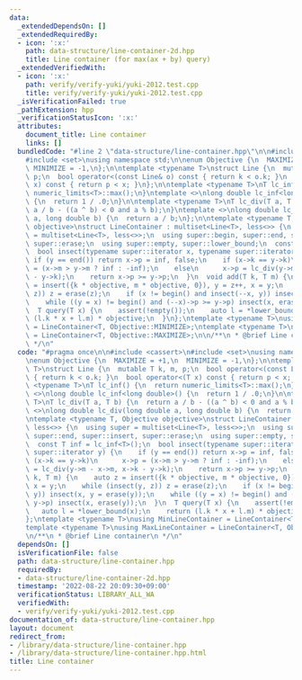 ```yaml
---
data:
  _extendedDependsOn: []
  _extendedRequiredBy:
  - icon: ':x:'
    path: data-structure/line-container-2d.hpp
    title: Line container (for max(ax + by) query)
  _extendedVerifiedWith:
  - icon: ':x:'
    path: verify/verify-yuki/yuki-2012.test.cpp
    title: verify/verify-yuki/yuki-2012.test.cpp
  _isVerificationFailed: true
  _pathExtension: hpp
  _verificationStatusIcon: ':x:'
  attributes:
    document_title: Line container
    links: []
  bundledCode: "#line 2 \"data-structure/line-container.hpp\"\n\n#include <cassert>\n\
    #include <set>\nusing namespace std;\n\nenum Objective {\n  MAXIMIZE = +1,\n \
    \ MINIMIZE = -1,\n};\n\ntemplate <typename T>\nstruct Line {\n  mutable T k, m,\
    \ p;\n  bool operator<(const Line& o) const { return k < o.k; }\n  bool operator<(T\
    \ x) const { return p < x; }\n};\n\ntemplate <typename T>\nT lc_inf() {\n  return\
    \ numeric_limits<T>::max();\n}\ntemplate <>\nlong double lc_inf<long double>()\
    \ {\n  return 1 / .0;\n}\n\ntemplate <typename T>\nT lc_div(T a, T b) {\n  return\
    \ a / b - ((a ^ b) < 0 and a % b);\n}\ntemplate <>\nlong double lc_div(long double\
    \ a, long double b) {\n  return a / b;\n};\n\ntemplate <typename T, Objective\
    \ objective>\nstruct LineContainer : multiset<Line<T>, less<>> {\n  using super\
    \ = multiset<Line<T>, less<>>;\n  using super::begin, super::end, super::insert,\
    \ super::erase;\n  using super::empty, super::lower_bound;\n  const T inf = lc_inf<T>();\n\
    \  bool insect(typename super::iterator x, typename super::iterator y) {\n   \
    \ if (y == end()) return x->p = inf, false;\n    if (x->k == y->k)\n      x->p\
    \ = (x->m > y->m ? inf : -inf);\n    else\n      x->p = lc_div(y->m - x->m, x->k\
    \ - y->k);\n    return x->p >= y->p;\n  }\n  void add(T k, T m) {\n    auto z\
    \ = insert({k * objective, m * objective, 0}), y = z++, x = y;\n    while (insect(y,\
    \ z)) z = erase(z);\n    if (x != begin() and insect(--x, y)) insect(x, y = erase(y));\n\
    \    while ((y = x) != begin() and (--x)->p >= y->p) insect(x, erase(y));\n  }\n\
    \  T query(T x) {\n    assert(!empty());\n    auto l = *lower_bound(x);\n    return\
    \ (l.k * x + l.m) * objective;\n  }\n};\ntemplate <typename T>\nusing MinLineContainer\
    \ = LineContainer<T, Objective::MINIMIZE>;\ntemplate <typename T>\nusing MaxLineContainer\
    \ = LineContainer<T, Objective::MAXIMIZE>;\n\n/**\n * @brief Line container\n\
    \ */\n"
  code: "#pragma once\n\n#include <cassert>\n#include <set>\nusing namespace std;\n\
    \nenum Objective {\n  MAXIMIZE = +1,\n  MINIMIZE = -1,\n};\n\ntemplate <typename\
    \ T>\nstruct Line {\n  mutable T k, m, p;\n  bool operator<(const Line& o) const\
    \ { return k < o.k; }\n  bool operator<(T x) const { return p < x; }\n};\n\ntemplate\
    \ <typename T>\nT lc_inf() {\n  return numeric_limits<T>::max();\n}\ntemplate\
    \ <>\nlong double lc_inf<long double>() {\n  return 1 / .0;\n}\n\ntemplate <typename\
    \ T>\nT lc_div(T a, T b) {\n  return a / b - ((a ^ b) < 0 and a % b);\n}\ntemplate\
    \ <>\nlong double lc_div(long double a, long double b) {\n  return a / b;\n};\n\
    \ntemplate <typename T, Objective objective>\nstruct LineContainer : multiset<Line<T>,\
    \ less<>> {\n  using super = multiset<Line<T>, less<>>;\n  using super::begin,\
    \ super::end, super::insert, super::erase;\n  using super::empty, super::lower_bound;\n\
    \  const T inf = lc_inf<T>();\n  bool insect(typename super::iterator x, typename\
    \ super::iterator y) {\n    if (y == end()) return x->p = inf, false;\n    if\
    \ (x->k == y->k)\n      x->p = (x->m > y->m ? inf : -inf);\n    else\n      x->p\
    \ = lc_div(y->m - x->m, x->k - y->k);\n    return x->p >= y->p;\n  }\n  void add(T\
    \ k, T m) {\n    auto z = insert({k * objective, m * objective, 0}), y = z++,\
    \ x = y;\n    while (insect(y, z)) z = erase(z);\n    if (x != begin() and insect(--x,\
    \ y)) insect(x, y = erase(y));\n    while ((y = x) != begin() and (--x)->p >=\
    \ y->p) insect(x, erase(y));\n  }\n  T query(T x) {\n    assert(!empty());\n \
    \   auto l = *lower_bound(x);\n    return (l.k * x + l.m) * objective;\n  }\n\
    };\ntemplate <typename T>\nusing MinLineContainer = LineContainer<T, Objective::MINIMIZE>;\n\
    template <typename T>\nusing MaxLineContainer = LineContainer<T, Objective::MAXIMIZE>;\n\
    \n/**\n * @brief Line container\n */\n"
  dependsOn: []
  isVerificationFile: false
  path: data-structure/line-container.hpp
  requiredBy:
  - data-structure/line-container-2d.hpp
  timestamp: '2022-08-22 20:09:30+09:00'
  verificationStatus: LIBRARY_ALL_WA
  verifiedWith:
  - verify/verify-yuki/yuki-2012.test.cpp
documentation_of: data-structure/line-container.hpp
layout: document
redirect_from:
- /library/data-structure/line-container.hpp
- /library/data-structure/line-container.hpp.html
title: Line container
---
```

